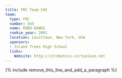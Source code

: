 ```yaml
---
title: FRC Team 545
team:
  type: FRC
  number: 545
  name: ROBO-DAWGS
  rookie_year: 2001
  location: Levittown, New York, USA
  sponsors:
  - Island Trees High School
  links:
    Website: http://itrobotics.virtualave.net
---
```


{% include remove_this_line_and_add_a_paragraph %}
